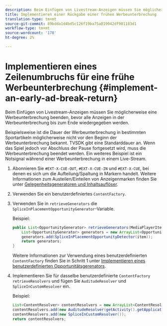 ```yaml
---
description: Beim Einfügen von Livestream-Anzeigen müssen Sie möglicherweise eine Werbeunterbrechung beenden, bevor alle Anzeigen in der Werbeunterbrechung bis zum Ende wiedergegeben werden.
title: Implementieren einer Rückgabe einer frühen Werbeunterbrechung
translation-type: tm+mt
source-git-commit: 89bdda1d4bd5c126f19ba75a819942df901183d1
workflow-type: tm+mt
source-wordcount: '178'
ht-degree: 2%

---
```



# Implementieren eines Zeilenumbruchs für eine frühe Werbeunterbrechung {#implement-an-early-ad-break-return}

Beim Einfügen von Livestream-Anzeigen müssen Sie möglicherweise eine Werbeunterbrechung beenden, bevor alle Anzeigen in der Werbeunterbrechung bis zum Ende wiedergegeben werden.

Beispielsweise ist die Dauer der Werbeunterbrechung in bestimmten Sportartikeln möglicherweise nicht vor den Beginn der Werbeunterbrechung bekannt. TVSDK gibt eine Standarddauer an. Wenn das Spiel jedoch vor Abschluss der Pause fortgesetzt wird, muss die Werbeunterbrechung beendet werden. Ein weiteres Beispiel ist ein Notsignal während einer Werbeunterbrechung in einem Live-Stream.

1. Abonnieren Sie `#EXT-X-CUE-OUT`, `#EXT-X-CUE-IN` und `#EXT-X-CUE`, bei denen es sich um die Aufteilung/Spaltung in Markern handelt.
Weitere Informationen zum Austeilen/Einteilen von Anzeigenmarken finden Sie unter [Gelegenheitsgeneratoren und Inhaltsauflöser](../../ad-insertion/content-resolver/android-3x-content-resolver.md).
1. Verwenden Sie ein benutzerdefiniertes `ContentFactory`.
1. Verwenden Sie in `retrieveGenerators` die `SpliceInPlacementOpportunityGenerator`-Variable.

   Beispiel:

   ```java
   public List<OpportunityGenerator> retrieveGenerators(MediaPlayerItem item) { 
       List<OpportunityGenerator> generators = new ArrayList<OpportunityGenerator>(); 
       generators.add(SpliceInPlacementOpportunityDetector(item)); 
       return generators; 
   }
   ```

   Weitere Informationen zur Verwendung eines benutzerdefinierten `ContentFactory` finden Sie in Schritt 1 unter [Implementieren eines benutzerdefinierten Opportunitätsgerenators](../../ad-insertion/content-resolver/android-3x-opp-detector-impl-android.md).

1. Implementieren Sie für dasselbe benutzerdefinierte `ContentFactory` `retrieveResolvers` und fügen Sie `AuditudeResolver` und `SpliceInCustomResolver` ein.

   Beispiel:

   ```java
   List<ContentResolver> contentResolvers = new ArrayList<ContentResolver>(); 
   contentResolvers.add(new AuditudeResolver(getActivity().getApplicationContext())); 
   contentResolvers.add(new SpliceInCustomResolver()); 
   return contentResolvers;
   ```
